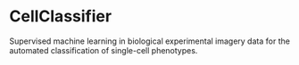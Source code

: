 CellClassifier
==============

Supervised machine learning in biological experimental imagery data for the automated classification of single-cell phenotypes.
